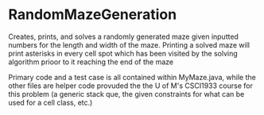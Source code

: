 # RandomMazeGeneration

Creates, prints, and solves a randomly generated maze given inputted numbers for the length and width of the maze. Printing a solved maze will print asterisks in every cell spot which has been visited by the solving algorithm prioor to it reaching the end of the maze


Primary code and a test case is all contained within MyMaze.java, while the other files are helper code provuded the the U of M's CSCI1933 course for this problem
(a generic stack que, the given constraints for what can be used for a cell class, etc.)
